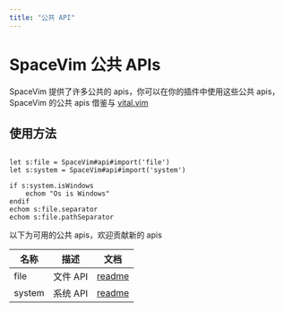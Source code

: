 ```yaml
---
title: "公共 API"
---
```


# SpaceVim 公共 APIs

SpaceVim 提供了许多公共的 apis，你可以在你的插件中使用这些公共 apis，SpaceVim 的公共 apis 借鉴与 [vital.vim](https://github.com/vim-jp/vital.vim)

## 使用方法

```viml

let s:file = SpaceVim#api#import('file')
let s:system = SpaceVim#api#import('system')

if s:system.isWindows
    echom "Os is Windows"
endif
echom s:file.separator
echom s:file.pathSeparator
```

以下为可用的公共 apis，欢迎贡献新的 apis

名称 | 描述 | 文档
----- |:----:| -------
file  | 文件 API | [readme](https://spacevim.org/api/file)
system | 系统 API | [readme](https://spacevim.org/api/system)
